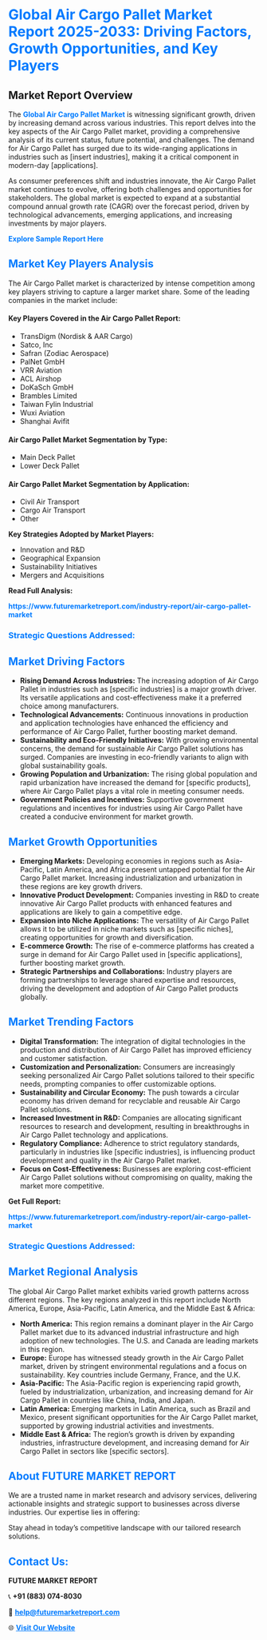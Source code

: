<h1 style="color: #007BFF;">Global Air Cargo Pallet Market Report 2025-2033: Driving Factors, Growth Opportunities, and Key Players</h1>

<section id="overview">
<h2>Market Report Overview</h2>
<p>The <a href="https://www.futuremarketreport.com/industry-report/air-cargo-pallet-market" style="color: #007BFF; text-decoration: none;"><strong>Global Air Cargo Pallet Market</strong></a> is witnessing significant growth, driven by increasing demand across various industries. This report delves into the key aspects of the Air Cargo Pallet market, providing a comprehensive analysis of its current status, future potential, and challenges. The demand for Air Cargo Pallet has surged due to its wide-ranging applications in industries such as [insert industries], making it a critical component in modern-day [applications].</p>
<p>As consumer preferences shift and industries innovate, the Air Cargo Pallet market continues to evolve, offering both challenges and opportunities for stakeholders. The global market is expected to expand at a substantial compound annual growth rate (CAGR) over the forecast period, driven by technological advancements, emerging applications, and increasing investments by major players.</p>
</section>

<section id="overview">
<p><a href="https://www.futuremarketreport.com/request-sample/reportId=27018" style="color: #007BFF; text-decoration: none;"><strong>Explore Sample Report Here</strong></a></p>
</section>

<section id="key-players">
<h2 style="color: #007BFF;">Market Key Players Analysis</h2>
<p>The Air Cargo Pallet market is characterized by intense competition among key players striving to capture a larger market share. Some of the leading companies in the market include:</p>
<h4>Key Players Covered in the Air Cargo Pallet Report:</h4>
<ul><li>TransDigm (Nordisk &amp; AAR Cargo)</li><li>Satco, Inc</li><li>Safran (Zodiac Aerospace)</li><li>PalNet GmbH</li><li>VRR Aviation</li><li>ACL Airshop</li><li>DoKaSch GmbH</li><li>Brambles Limited</li><li>Taiwan Fylin Industrial</li><li>Wuxi Aviation</li><li>Shanghai Avifit</li></ul>
<h4>Air Cargo Pallet Market Segmentation by Type:</h4>
<ul><li>Main Deck Pallet</li><li>Lower Deck Pallet</li></ul>

<h4>Air Cargo Pallet Market Segmentation by Application:</h4>
<ul><li>Civil Air Transport</li><li>Cargo Air Transport</li><li>Other</li></ul>
<p><strong>Key Strategies Adopted by Market Players:</strong></p>
<ul>
<li>Innovation and R&D</li>
<li>Geographical Expansion</li>
<li>Sustainability Initiatives</li>
<li>Mergers and Acquisitions</li>
</ul>
</section>

<section>
<p><strong>Read Full Analysis: </strong></p><a href="https://www.futuremarketreport.com/industry-report/air-cargo-pallet-market" style="color: #007BFF; text-decoration: none;"><strong>https://www.futuremarketreport.com/industry-report/air-cargo-pallet-market</strong></a>
<h3 style="color: #007BFF;">Strategic Questions Addressed:</h3>
</section>

<section id="driving-factors">
<h2 style="color: #007BFF;">Market Driving Factors</h2>
<ul>
<li><strong>Rising Demand Across Industries:</strong> The increasing adoption of Air Cargo Pallet in industries such as [specific industries] is a major growth driver. Its versatile applications and cost-effectiveness make it a preferred choice among manufacturers.</li>
<li><strong>Technological Advancements:</strong> Continuous innovations in production and application technologies have enhanced the efficiency and performance of Air Cargo Pallet, further boosting market demand.</li>
<li><strong>Sustainability and Eco-Friendly Initiatives:</strong> With growing environmental concerns, the demand for sustainable Air Cargo Pallet solutions has surged. Companies are investing in eco-friendly variants to align with global sustainability goals.</li>
<li><strong>Growing Population and Urbanization:</strong> The rising global population and rapid urbanization have increased the demand for [specific products], where Air Cargo Pallet plays a vital role in meeting consumer needs.</li>
<li><strong>Government Policies and Incentives:</strong> Supportive government regulations and incentives for industries using Air Cargo Pallet have created a conducive environment for market growth.</li>
</ul>
</section>

<section id="growth-opportunities">
<h2 style="color: #007BFF;">Market Growth Opportunities</h2>
<ul>
<li><strong>Emerging Markets:</strong> Developing economies in regions such as Asia-Pacific, Latin America, and Africa present untapped potential for the Air Cargo Pallet market. Increasing industrialization and urbanization in these regions are key growth drivers.</li>
<li><strong>Innovative Product Development:</strong> Companies investing in R&D to create innovative Air Cargo Pallet products with enhanced features and applications are likely to gain a competitive edge.</li>
<li><strong>Expansion into Niche Applications:</strong> The versatility of Air Cargo Pallet allows it to be utilized in niche markets such as [specific niches], creating opportunities for growth and diversification.</li>
<li><strong>E-commerce Growth:</strong> The rise of e-commerce platforms has created a surge in demand for Air Cargo Pallet used in [specific applications], further boosting market growth.</li>
<li><strong>Strategic Partnerships and Collaborations:</strong> Industry players are forming partnerships to leverage shared expertise and resources, driving the development and adoption of Air Cargo Pallet products globally.</li>
</ul>
</section>

<section id="trending-factors">
<h2 style="color: #007BFF;">Market Trending Factors</h2>
<ul>
<li><strong>Digital Transformation:</strong> The integration of digital technologies in the production and distribution of Air Cargo Pallet has improved efficiency and customer satisfaction.</li>
<li><strong>Customization and Personalization:</strong> Consumers are increasingly seeking personalized Air Cargo Pallet solutions tailored to their specific needs, prompting companies to offer customizable options.</li>
<li><strong>Sustainability and Circular Economy:</strong> The push towards a circular economy has driven demand for recyclable and reusable Air Cargo Pallet solutions.</li>
<li><strong>Increased Investment in R&D:</strong> Companies are allocating significant resources to research and development, resulting in breakthroughs in Air Cargo Pallet technology and applications.</li>
<li><strong>Regulatory Compliance:</strong> Adherence to strict regulatory standards, particularly in industries like [specific industries], is influencing product development and quality in the Air Cargo Pallet market.</li>
<li><strong>Focus on Cost-Effectiveness:</strong> Businesses are exploring cost-efficient Air Cargo Pallet solutions without compromising on quality, making the market more competitive.</li>
</ul>
</section>

<section>
<p><strong>Get Full Report: </strong></p><a href="https://www.futuremarketreport.com/industry-report/air-cargo-pallet-market" style="color: #007BFF; text-decoration: none;"><strong>https://www.futuremarketreport.com/industry-report/air-cargo-pallet-market</strong></a>
<h3 style="color: #007BFF;">Strategic Questions Addressed:</h3>
</section>


<section id="regional-analysis">
<h2 style="color: #007BFF;">Market Regional Analysis</h2>
<p>The global Air Cargo Pallet market exhibits varied growth patterns across different regions. The key regions analyzed in this report include North America, Europe, Asia-Pacific, Latin America, and the Middle East & Africa:</p>
<ul>
<li><strong>North America:</strong> This region remains a dominant player in the Air Cargo Pallet market due to its advanced industrial infrastructure and high adoption of new technologies. The U.S. and Canada are leading markets in this region.</li>
<li><strong>Europe:</strong> Europe has witnessed steady growth in the Air Cargo Pallet market, driven by stringent environmental regulations and a focus on sustainability. Key countries include Germany, France, and the U.K.</li>
<li><strong>Asia-Pacific:</strong> The Asia-Pacific region is experiencing rapid growth, fueled by industrialization, urbanization, and increasing demand for Air Cargo Pallet in countries like China, India, and Japan.</li>
<li><strong>Latin America:</strong> Emerging markets in Latin America, such as Brazil and Mexico, present significant opportunities for the Air Cargo Pallet market, supported by growing industrial activities and investments.</li>
<li><strong>Middle East & Africa:</strong> The region’s growth is driven by expanding industries, infrastructure development, and increasing demand for Air Cargo Pallet in sectors like [specific sectors].</li>
</ul>
</section>

<footer>
<h2 style="color: #007BFF;">About FUTURE MARKET REPORT</h2>
<p>We are a trusted name in market research and advisory services, delivering actionable insights and strategic support to businesses across diverse industries. Our expertise lies in offering:</p>

<p>Stay ahead in today’s competitive landscape with our tailored research solutions.</p>

<h2 style="color: #007BFF;">Contact Us:</h2>
<p><strong>FUTURE MARKET REPORT</strong></p>
<p>📞 <strong>+91 (883) 074-8030</strong></p>
<p>📧 <strong><a href="mailto:help@futuremarketreport.com" style="color: #007BFF;">help@futuremarketreport.com</a></strong></p>
<p>🌐 <strong><a href="https://www.futuremarketreport.com/" style="color: #007BFF;">Visit Our Website</a></strong></p>
</footer>